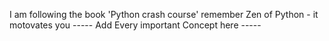 I am following the book 'Python crash course'
remember Zen of Python - it motovates you
----- Add Every important Concept here -----
